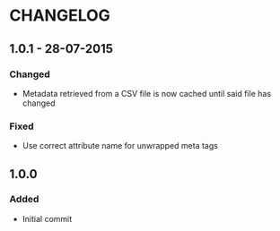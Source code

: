 # CHANGELOG

## 1.0.1 - 28-07-2015

### Changed

- Metadata retrieved from a CSV file is now cached until said file has changed

### Fixed

- Use correct attribute name for unwrapped meta tags

## 1.0.0

### Added
- Initial commit
